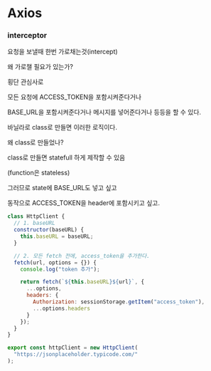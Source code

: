 # Axios

### interceptor



요청을 보낼때 한번 가로채는것(intercept)

왜 가로챌 필요가 있는가?



횡단 관심사로&#x20;

모든 요청에 ACCESS\_TOKEN을 포함시켜준다거나

BASE\_URL을 포함시켜준다거나 메시지를 넣어준다거나 등등을 할 수 있다.



바닐라로 class로 만들면 이러한 로직이다.

왜 class로 만들었나?

class로 만들면 statefull 하게 제작할 수 있음

(function은 stateless)

그러므로 state에 BASE\_URL도 넣고 싶고

동작으로 ACCESS\_TOKEN을 header에 포함시키고 싶고.

```javascript
class HttpClient {
  // 1. baseURL
  constructor(baseURL) {
    this.baseURL = baseURL;
  }

  // 2. 모든 fetch 전에, access_token을 추가한다.
  fetch(url, options = {}) {
    console.log("token 추가");

    return fetch(`${this.baseURL}${url}`, {
      ...options,
      headers: {
        Authorization: sessionStorage.getItem("access_token"),
        ...options.headers
      }
    });
  }
}

export const httpClient = new HttpClient(
  "https://jsonplaceholder.typicode.com/"
);
```

